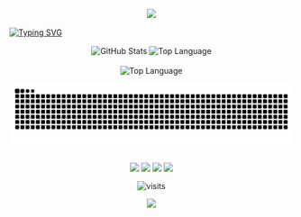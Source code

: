 
<p align="center">
  <img src="https://capsule-render.vercel.app/api?type=waving&height=119&color=ff84c6&section=header&descAlign=100&descAlignY=100"/>
</p>



  <a href="https://git.io/typing-svg"><img src="https://readme-typing-svg.demolab.com?font=Arvo&weight=500&size=21&duration=2493&pause=1000&color=FFFFFF&width=435&lines=Bem-vindo(a)+ao+meu+GitHub!+%F0%9F%8C%B7" alt="Typing SVG" /></a>


<div align="center">
  
  <img height=180 align="center" alt="GitHub Stats" src="https://github-readme-stats.vercel.app/api/?username=nisouzaf&show_icons=true&count_private=true&rank_icon=github&theme=omni&font=Iosevka"/>
  <img height=180 align="center" alt="Top Language" src="https://github-readme-stats.vercel.app/api/top-langs/?username=nisouzaf&layout=compact&font=Iosevka&langs_count=16&theme=omni"/>
  <br>
  <br>
  <img align="center" alt="Top Language" src="http://github-profile-summary-cards.vercel.app/api/cards/profile-details?username=nisouzaf&theme=omni"/>
</div>


<picture align="center"> <source media="(prefers-color-scheme: dark)" srcset="https://raw.githubusercontent.com/nicolisouzafr/nicolisouzafr/output/github-contribution-grid-snake-dark.svg"> <source media="(prefers-color-scheme: light)" srcset="https://raw.githubusercontent.com/nicolisouzafr/nicolisouzafr/output/github-contribution-grid-snake.svg"> <img align="center" alt="github contribution grid snake animation" src="https://raw.githubusercontent.com/nicolisouzafr/nicolisouzafr/output/github-contribution-grid-snake.svg"> </picture>


<div align="center" style="display: inline_block"><br>
  <img width="40" src="https://cdn.jsdelivr.net/gh/devicons/devicon@latest/icons/html5/html5-original.svg" />
  <img width="40" src="https://cdn.jsdelivr.net/gh/devicons/devicon@latest/icons/css3/css3-original.svg" />
  <img width="40" src="https://cdn.jsdelivr.net/gh/devicons/devicon@latest/icons/git/git-original.svg" />
  <img width="40" src="https://cdn.jsdelivr.net/gh/devicons/devicon@latest/icons/java/java-original.svg" />
  
  

</div>




<p align="center">
  <img src="https://visit-counter.vercel.app/counter.png?page=https%3A%2F%2Fgithub.com%2Fnisouzaf&s=32&c=ffa3dd&bg=00000000&no=4&ff=digi&tb=visits%3A+&ta=" alt="visits">
</p>





 
<p align="center">
  <img src="https://capsule-render.vercel.app/api?type=waving&height=119&color=ff84c6&section=footer&descAlign=100&descAlignY=100"/>
</p>
